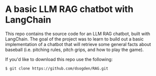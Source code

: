 # A basic LLM RAG chatbot with LangChain

This repo contains the source code for an LLM RAG chatbot, built with LangChain. The goal of the project was to learn to build out a basic implementation of a chatbot that will retrieve some general facts about baseball (i.e. pitching rules, pitch grips, and how to play the game).

If you'd like to download this repo use the following:
```
$ git clone https://github.com/dsogden/RAG.git
```